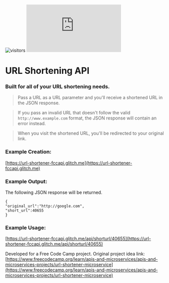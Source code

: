 ![visitors](https://visitor-badge.glitch.me/badge?page_id=sdthaker.visitor-badge)
![Glitch Badge](https://badge.glitch.me/https://url-shortener-fccapi.glitch.me)
# URL Shortening API

### Built for all of your URL shortening needs.

> Pass a URL as a URL parameter and you'll receive a shortened URL in the JSON response.

> If you pass an invalid URL that doesn't follow the valid `http://www.example.com` format, the JSON response will contain an error instead.

> When you visit the shortened URL, you'll be redirected to your original link.

### Example Creation:

[https://url-shortener-fccapi.glitch.me](https://url-shortener-fccapi.glitch.me)
### Example Output:

The following JSON response will be returned.

```
{
"original_url":"http://google.com",
"short_url":40655
}
```

### Example Usage:

[https://url-shortener-fccapi.glitch.me/api/shorturl/40655](https://url-shortener-fccapi.glitch.me/api/shorturl/40655)

Developed for a Free Code Camp project. Original project idea link: [https://www.freecodecamp.org/learn/apis-and-microservices/apis-and-microservices-projects/url-shortener-microservice](https://www.freecodecamp.org/learn/apis-and-microservices/apis-and-microservices-projects/url-shortener-microservice)
